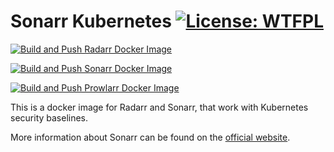 # Sonarr Kubernetes [![License: WTFPL](https://img.shields.io/badge/License-WTFPL-brightgreen.svg)](http://www.wtfpl.net/about/)

[![Build and Push Radarr Docker Image](https://github.com/justereseau/Servarr/actions/workflows/Radarr.yml/badge.svg)](https://github.com/justereseau/Servarr/actions/workflows/Radarr.yml)

[![Build and Push Sonarr Docker Image](https://github.com/justereseau/Servarr/actions/workflows/Sonarr.yml/badge.svg)](https://github.com/justereseau/Servarr/actions/workflows/Sonarr.yml)

[![Build and Push Prowlarr Docker Image](https://github.com/justereseau/Servarr/actions/workflows/Prowlarr.yml/badge.svg)](https://github.com/justereseau/Servarr/actions/workflows/Prowlarr.yml)

This is a docker image for Radarr and Sonarr, that work with Kubernetes security baselines.

More information about Sonarr can be found on the [official website](https://github.com/Sonarr/Sonarr).
